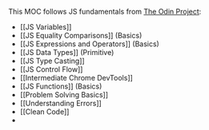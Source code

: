 This MOC follows JS fundamentals from [The Odin Project](https://www.theodinproject.com/):

-  [[JS Variables]]
-  [[JS Equality Comparisons]] (Basics)
-  [[JS Expressions and Operators]] (Basics)
-  [[JS Data Types]] (Primitive)
-  [[JS Type Casting]]
-  [[JS Control Flow]]
-  [[Intermediate Chrome DevTools]]
-  [[JS Functions]] (Basics)
-  [[Problem Solving Basics]]
-  [[Understanding Errors]]
-  [[Clean Code]]
-   